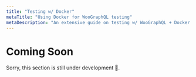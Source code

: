 ```yaml
---
title: "Testing w/ Docker"
metaTitle: "Using Docker for WooGraphQL testing"
metaDescription: "An extensive guide on testing w/ WooGraphQL + Docker."
---
```


# Coming Soon

Sorry, this section is still under development :construction:.